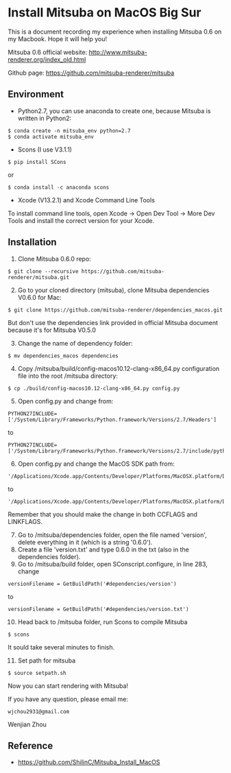 # Install Mitsuba on MacOS Big Sur
This is a document recording my experience when installing Mitsuba 0.6 on my Macbook. Hope it will help you!

Mitsuba 0.6 official website: http://www.mitsuba-renderer.org/index_old.html

Github page: https://github.com/mitsuba-renderer/mitsuba

## Environment

* Python2.7, you can use anaconda to create one, because Mitsuba is written in Python2:

```
$ conda create -n mitsuba_env python=2.7
$ conda activate mitsuba_env
```

* Scons (I use V3.1.1)

```
$ pip install SCons
```

or

```
$ conda install -c anaconda scons
```

* Xcode (V13.2.1) and Xcode Command Line Tools

To install command line tools, open Xcode -> Open Dev Tool -> More Dev Tools and install the correct version for your Xcode.

## Installation

1. Clone Mitsuba 0.6.0 repo:

```
$ git clone --recursive https://github.com/mitsuba-renderer/mitsuba.git
```

2. Go to your cloned directory (mitsuba), clone Mitsuba dependencies V0.6.0 for Mac:

```
$ git clone https://github.com/mitsuba-renderer/dependencies_macos.git
```

But don't use the dependencies link provided in official Mitsuba document because it's for Mitsuba V0.5.0

3. Change the name of dependency folder:

```
$ mv dependencies_macos dependencies
```

4. Copy /mitsuba/build/config-macos10.12-clang-x86_64.py configuration file into the root /mitsuba directory:

```
$ cp ./build/config-macos10.12-clang-x86_64.py config.py
```

5. Open config.py and change from:

```
PYTHON27INCLUDE= ['/System/Library/Frameworks/Python.framework/Versions/2.7/Headers']
```

to

```
PYTHON27INCLUDE= ['/System/Library/Frameworks/Python.framework/Versions/2.7/include/python2.7/']
```

6. Open config.py and change the MacOS SDK path from:

```
'/Applications/Xcode.app/Contents/Developer/Platforms/MacOSX.platform/Developer/SDKs/MacOSX10.12.sdk'
```

to

```
'/Applications/Xcode.app/Contents/Developer/Platforms/MacOSX.platform/Developer/SDKs/MacOSX.sdk'
```

Remember that you should make the change in both CCFLAGS and LINKFLAGS.

7. Go to /mitsuba/dependencies folder, open the file named 'version', delete everything in it (which is a string '0.6.0').
8. Create a file 'version.txt' and type 0.6.0 in the txt (also in the dependencies folder).
9. Go to /mitsuba/build folder, open SConscript.configure, in line 283, change

```
versionFilename = GetBuildPath('#dependencies/version')
```

to

```
versionFilename = GetBuildPath('#dependencies/version.txt')
```

10. Head back to /mitsuba folder, run Scons to compile Mitsuba

```
$ scons
```

It sould take several minutes to finish.

11. Set path for mitsuba

```
$ source setpath.sh
```

Now you can start rendering with Mitsuba!

If you have any question, please email me:

```
wjchou2931@gmail.com
```

Wenjian Zhou

## Reference

* https://github.com/ShilinC/Mitsuba_Install_MacOS

